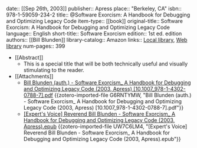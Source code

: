 date:: [[Sep 26th, 2003]]
publisher:: Apress
place:: "Berkeley, CA"
isbn:: 978-1-59059-234-2
title:: @Software Exorcism: A Handbook for Debugging and Optimizing Legacy Code
item-type:: [[book]]
original-title:: Software Exorcism: A Handbook for Debugging and Optimizing Legacy Code
language:: English
short-title:: Software Exorcism
edition:: 1st ed. edition
authors:: [[Bill Blunden]]
library-catalog:: Amazon
links:: [Local library](zotero://select/groups/2386895/items/WWH5WBNF), [Web library](https://www.zotero.org/groups/2386895/items/WWH5WBNF)
num-pages:: 399

- [[Abstract]]
	- This is a special title that will be both technically useful and visually stimulating to the reader.
- [[Attachments]]
	- [Bill Blunden (auth.) - Software Exorcism_ A Handbook for Debugging and Optimizing Legacy Code (2003, Apress) [10.1007_978-1-4302-0788-7].pdf](zotero://select/groups/2386895/items/G6RNTYMW) {{zotero-imported-file G6RNTYMW, "Bill Blunden (auth.) - Software Exorcism_ A Handbook for Debugging and Optimizing Legacy Code (2003, Apress) [10.1007_978-1-4302-0788-7].pdf"}}
	- [[Expert's Voice] Reverend Bill Blunden - Software Exorcism_ A Handbook for Debugging and Optimizing Legacy Code (2003, Apress).epub](zotero://select/groups/2386895/items/UW7C6LM4) {{zotero-imported-file UW7C6LM4, "[Expert's Voice] Reverend Bill Blunden - Software Exorcism_ A Handbook for Debugging and Optimizing Legacy Code (2003, Apress).epub"}}